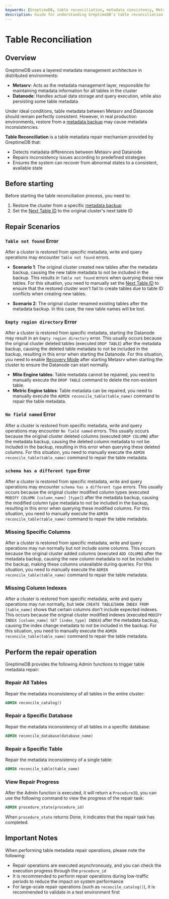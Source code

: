 ```yaml
---
keywords: [GreptimeDB, table reconciliation, metadata consistency, Metasrv, Datanode, table metadata repair]
description: Guide for understanding GreptimeDB's table reconciliation mechanism that detects and repairs metadata inconsistencies between Metasrv and Datanode.
---
```


# Table Reconciliation

## Overview

GreptimeDB uses a layered metadata management architecture in distributed environments:
- **Metasrv**: Acts as the metadata management layer, responsible for maintaining metadata information for all tables in the cluster
- **Datanode**: Handles actual data storage and query execution, while also persisting some table metadata

Under ideal conditions, table metadata between Metasrv and Datanode should remain perfectly consistent. However, in real production environments, restore from a [metadata backup](/user-guide/deployments-administration/manage-metadata/restore-backup.md) may cause metadata inconsistencies.

**Table Reconciliation** is a table metadata repair mechanism provided by GreptimeDB that:
- Detects metadata differences between Metasrv and Datanode
- Repairs inconsistency issues according to predefined strategies
- Ensures the system can recover from abnormal states to a consistent, available state

## Before starting
Before starting the table reconciliation process, you need to:
1. Restore the cluster from a specific [metadata backup](/user-guide/deployments-administration/manage-metadata/restore-backup.md)
2. Set the [Next Table ID](/user-guide/deployments-administration/maintenance/sequence-management.md) to the original cluster's next table ID

## Repair Scenarios

### `Table not found` Error

After a cluster is restored from specific metadata, write and query operations may encounter `Table not found` errors.

- **Scenario 1**: The original cluster created new tables after the metadata backup, causing the new table metadata to not be included in the backup. This results in `Table not found` errors when querying these new tables. For this situation, you need to manually set the [Next Table ID](/user-guide/deployments-administration/maintenance/sequence-management.md) to ensure that the restored cluster won't fail to create tables due to table ID conflicts when creating new tables.

- **Scenario 2**: The original cluster renamed existing tables after the metadata backup. In this case, the new table names will be lost.

### `Empty region directory` Error

After a cluster is restored from specific metadata, starting the Datanode may result in an `Empty region directory` error. This usually occurs because the original cluster deleted tables (executed `DROP TABLE`) after the metadata backup, causing the deleted table metadata to not be included in the backup, resulting in this error when starting the Datanode. For this situation, you need to enable [Recovery Mode](/user-guide/deployments-administration/maintenance/recovery-mode.md) after starting Metasrv when starting the cluster to ensure the Datanode can start normally.

- **Mito Engine tables**: Table metadata cannot be repaired, you need to manually execute the `DROP TABLE` command to delete the non-existent table.
- **Metric Engine tables**: Table metadata can be repaired, you need to manually execute the `ADMIN reconcile_table(table_name)` command to repair the table metadata.

### `No field named` Error

After a cluster is restored from specific metadata, write and query operations may encounter `No field named` errors. This usually occurs because the original cluster deleted columns (executed `DROP COLUMN`) after the metadata backup, causing the deleted column metadata to not be included in the backup, resulting in this error when querying these deleted columns. For this situation, you need to manually execute the `ADMIN reconcile_table(table_name)` command to repair the table metadata.

### `schema has a different type` Error

After a cluster is restored from specific metadata, write and query operations may encounter `schema has a different type` errors. This usually occurs because the original cluster modified column types (executed `MODIFY COLUMN [column_name] [type]`) after the metadata backup, causing the modified column type metadata to not be included in the backup, resulting in this error when querying these modified columns. For this situation, you need to manually execute the `ADMIN reconcile_table(table_name)` command to repair the table metadata.

### Missing Specific Columns

After a cluster is restored from specific metadata, write and query operations may run normally but not include some columns. This occurs because the original cluster added columns (executed `ADD COLUMN`) after the metadata backup, causing the new column metadata to not be included in the backup, making these columns unavailable during queries. For this situation, you need to manually execute the `ADMIN reconcile_table(table_name)` command to repair the table metadata.

### Missing Column Indexes

After a cluster is restored from specific metadata, write and query operations may run normally, but `SHOW CREATE TABLE`/`SHOW INDEX FROM [table_name]` shows that certain columns don't include expected indexes. This occurs because the original cluster modified indexes (executed `MODIFY INDEX [column_name] SET [index_type] INDEX`) after the metadata backup, causing the index change metadata to not be included in the backup. For this situation, you need to manually execute the `ADMIN reconcile_table(table_name)` command to repair the table metadata.

## Perform the repair operation

GreptimeDB provides the following Admin functions to trigger table metadata repair:

### Repair All Tables

Repair the metadata inconsistency of all tables in the entire cluster:

```sql
ADMIN reconcile_catalog()
```

### Repair a Specific Database

Repair the metadata inconsistency of all tables in a specific database:

```sql
ADMIN reconcile_database(database_name)
```

### Repair a Specific Table

Repair the metadata inconsistency of a single table:

```sql
ADMIN reconcile_table(table_name)
```

### View Repair Progress

After the Admin function is executed, it will return a `ProcedureID`, you can use the following command to view the progress of the repair task:

```sql
ADMIN procedure_state(procedure_id)
```

When `procedure_state` returns Done, it indicates that the repair task has completed.

## Important Notes

When performing table metadata repair operations, please note the following:

- Repair operations are executed asynchronously, and you can check the execution progress through the `procedure_id`
- It is recommended to perform repair operations during low-traffic periods to reduce the impact on system performance
- For large-scale repair operations (such as `reconcile_catalog()`), it is recommended to validate in a test environment first
